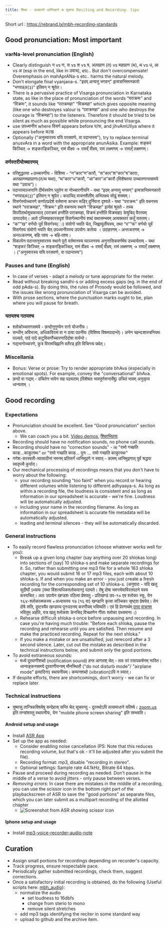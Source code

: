 ```yaml
---
title: शिक्षा - उच्चारणे ध्वनिरक्षणे च सूचनाः Reciting and Recording- tips 
---
```


Short url : https://rebrand.ly/mbh-recording-standards

## Good pronunciation: Most important

### varNa-level pronunciation (English)
- Clearly distinguish न vs ण, स vs श vs ष, अल्पप्राण (त) vs महाप्राण (थ), थ vs ध, आ vs अ (esp in the end, like in उवाच), etc.. But don't overcompensate! Overemphasis on mahAprANa-s etc.. harms the natural melody.
- Don't elongate final vyanjana-s. "इदम् अन्यत्तु भगवन्" इत्यत्रान्तिमनकारो "भगवन्न्अ(३)" इतिवन् न श्रूयेत।
- There is a pervasive practice of Visarga pronunciation in Karnataka state, as like in the place of pronunciation of the words “पराक्रमः” and “विक्रमः”, it sounds like “पराक्रमहा” “विक्रमहा” which gives opposite meaning (like one who destroyes valour is “पराक्रमहा” and one who destroys the courage is “विक्रमहा”) to the listeners. Therefore it should be tried to be silent as much as possible while pronouncing the end Visarga.
- use उपध्मानीय where विसर्ग appears before प/फ, and jihvAmUlIya where it appears before क/ख
- Optionally ("अनुस्वारस्य ययि परसवर्णः, वा पदान्तस्य"), try to replace terminal anusvAra in a word with the appropriate anunAsika. Example: शङ्करं किञ्चित् -> शङ्करङ्किञ्चित्, रामं वीक्ष्य ->‌ रामव्ँ वीक्ष्य, रामं लक्ष्मणम् -> रामल्ँ लक्ष्मणम्।

### वर्णस्तरीयोच्चारणम्
- परिशुद्धतया +उच्चारणीयः - विशिष्य - “न”कार“ण”कारौ, “स”कार”श”कार”ष”काराः, अल्पप्राणमहाप्राणाः(त/थ यथा), “थ”कार“ध”कारौ, “आ”कार”अ”कारौ (विशेषतया उच्चारणान्तसमये यथा “उवाच”)।
- पदान्तव्यञ्जनानि दीर्घस्वरेण प्लुतेन वा नोच्चारणीयनि - यथा “इदम् अन्यत्तु भगवन्” इत्यत्रान्तिमनकारो “भगवन्न्अ(३)” इतिवन् न श्रूयेत। कदाचिद् वाचनशैलीम् अभिलक्ष्य सोढुं शक्यम्।
- विसर्गस्योच्चारणे कर्णाटप्रदेशे वर्तमाना काचन रूढिर् दुर्निवारा दृश्यते - यथा "पराक्रमः" इति वचनस्य स्थाने "पराक्रमहा", "विक्रमः" इति वचनस्य स्थाने "विक्रमहा" इत्येवं श्रूयते - तच्च विपरीतार्थसूचकत्वात् (पराक्रमं हन्तीति पराक्रमहा, विक्रमं‌ हन्तीति विक्रमहा) केषुचिद् वैरस्यम् उत्पादयेत्। अतो ऽन्तिमहकारसदृशं विसर्गस्थानीयं शब्दं‌ यथासम्भवम् अव्यक्ततरं‌ कर्तुं यतताम्।
- “क””ख” वर्णयोः पूर्वं विसर्गस्य(ः) संयोगो भवति चेत्, जिह्वामूलीयस्य, तथा  “प””फ” वर्णयोः पूर्वं विसर्गस्य संयोगो भवति चेत् उपध्मानीयस्य उपयोगः कर्तव्यः । उदाहरणम् - अन्तःकरणम् -> अन्तᳵकरणम्, बहिः पश्य -> बहिᳶपश्य। 
- विकल्पेन पदान्तानुस्वारस्य स्थाने पुरो वर्तमानस्य व्यञ्जनस्य अनुनासिकवर्णमेव उच्चार्यताम् - यथा “शङ्करं किञ्चित्  → शङ्करङ्किञ्चित्, रामं वीक्ष्य → रामव्ँ वीक्ष्य, रामं लक्ष्मणम् → रामल्ँ लक्ष्मणम् । ("अनुस्वारस्य ययि परसवर्णः, वा पदान्तस्य")


### Pauses and tune (English)
- In case of verses - adapt a melody or tune appropriate for the meter. 
- Read without breaking sandhi-s or adding excess gaps (eg. in the end of odd pAda-s). By doing this, the rules of Prosody would be followed, and the issues like wrong pronunciation of Visarga can be avoided. 
- With prose sections, where the punctuation marks ought to be, plan where you will pause for breath.

### यतयश्च गतयश्च
- श्लोकोच्चारणसमये - छन्दोनुगुण्येन रागो योजनीयः।
- सन्धीन् अविभज्य, अधिकविरामं वा न दत्वा पठनीयः (विशिष्य विषमपादान्ते)। अनेन च्छन्दःशास्त्रनियमः पाल्यते, पादे पादे कटुविसर्गोच्चारणादिदोषा वार्यन्ते।
- गद्यभागोच्चारणे, कुत्र विरामचिह्नानि वर्तेरन्न् इति विचिन्त्य पथेत्।

### Miscellania
- Bonus: Verse or prose: Try to render appropriate bhAva (especially in emotional spots).
For example, convey the "conversational" bhAva.
- छन्दो वा गद्यम् - उचितेन भावेन सह पठ्यताम् (विशेषतः भावपूर्णसन्दर्भेषु) उचितं भावम् अनुसृत्य ध्वन्यताम् ।


## Good recording
### Expectations
- Pronunciation should be excellent. See "Good pronunciation" section above.
  - We can coach you a bit. [Video demos](https://goo.gl/htvxdN), [शिक्षाभिप्रायः](http://vvasuki.github.io/saMskAra/sanskrit/shixaa/)
- Recording should have no notification sounds, no phone call sounds.
- Recording should have no "correction sounds" - ie "रामो गच्छति काक्...काकुत्स्थः" or "रामो गच्छति काक्... पुनः ... रामो गच्छति काकुत्स्थः"
- गणेश-सरस्वती-व्यासादीनां नमनम् प्रतिसर्गं ध्वनिमुद्रणे न स्यात् - कामम् ध्वनिमुद्रणात् पुर्वं श्रद्धया स्वतृप्त्यै कुर्यात्।
- Our mechanical processing of recordings means that you don't have to worry about the following:
  - your recording sounding "too faint" when you record or hearing different volumes while listening to different adhyaaya-s. As long as within a recording file, the loudness is consistent and as long as information in our spreadsheet is accurate - we're fine. Loudness will be automatically adjusted.
  - including your name in the recording filename. As long as information in our spreadsheet is accurate file metadata will be automatically adjusted.
  - leading and terminal silences - they will be automatically discarded.

### General instructions
- To easily record flawless pronunciation (choose whatever works well for you):
  - Break up a given long chapter (say anything over 20 shlokas long) into sections of (say) 10 shloka-s and make separate recordings for it. So, rather than submitting one mp3 file for a whole 163 shloka chapter, you would submit 16 or 17 mp3 files, each with about 10 shloka-s. If and when you make an error - you just create a fresh recording for the corresponding set of 10 shloka-s. (अनुवादः - यदि खलु सुदीर्घो‌ ऽध्यायः [यथा विंशत्यधिकश्लोकवान्] पठ्यते। तेषु दोषा भवन्त्येवाविरतपठने यस्य कस्यचित्। अतः‌ उपायेन खण्डशः‌ पठित्वा प्रेषयतु - प्रतिखण्डं उप-१० एव श्लोकाः स्युः, येन १६४-श्लोकात्मकस्य +अध्यायस्य १७ (१६ वा) खण्डानि कृत्वा सञ्चिकाः सृष्ट्वा प्रेषयेत्। तेन दोषे सति, दुष्टस्यैव खण्डस्य पुनःपठनम् करणीयम् भविष्यति। एवं‌ हि प्रेरणार्थम् [एतद् वाचनम्](https://archive.org/details/Raghuvamsha-mUlam-vedabhoomi.org/Raghuvamsha-Sarga02-21-33.mp3) भवितुम् अर्हति, यत्र खलु श्लोकशः‌ केनचिद् विचक्षणेन गीताः श्लोका ग्रथ्यमानाः।)
  - Rehearse difficult shloka-s once before unpausing and recording. In case you're having much trouble: "Before each shloka, pause the recording and rehearse until you are satisfied. Then resume and make the practiced recording. Repeat for the next shloka."
  - If you make a mistake or are unsatisified, just rerecord after a 3 second silence. Later, cut out the mistake as described in the technical instructions below, and submit only the good portions.
- To avoid extraneous sounds:
  - मध्ये दूरवाणीशब्दो (notification sound) हन्त आगतश् चेत् - ततः परं रसापकर्षणम् नास्ति। ध्वन्यङ्कनसमये दूरवाणीयन्त्रम् मौनस्थितौ ("do not disturb mode"/ "airplane mode" इत्यादिना) स्थापनीयम्। कम्पनशब्दो (vibration)ऽपि न स्यात्।
- If despite efforts, there are shortcomings, don't worry - we can fix or replace later.

### Technical instructions
- युष्मासु तान्त्रिकविषयेषु सन्देहास् सन्ति चेत् सूचयन्तु - दूरस्थोऽपि तत्समाधाने यतिष्ये। [zoom.us](https://play.google.com/store/apps/details?id=us.zoom.videomeetings) इति तन्त्रांशस्तु स्थापनीयः, येन "mobile phone screen sharing" इति सम्भवति।

#### Android setup and usage
- Install [ASR App](https://play.google.com/store/apps/details?id=com.nll.asr&hl=en)
- Set up the app as needed:
  - Consider enabling noise cancellation (PS: Note that this reduces recording volume, but that's ok - it'll be adjusted after you submit the file).
  - Recording format: mp3, disable "recording in stereo".
  - Optional settings: Sample rate 44.1kHz, Bitrate 64 kbps.
- Pause and proceed during recording as needed. Don't pause in the middle of a verse to avoid jitters - only pause between verses.
- *Removing errors*: In case there are mistakes in the middle of a recording, you can use the scissor icon in the bottom right part of the playbackscreen of ASR to save the "good portions" as separate files, which you can later submit as a multipart recording of the allotted chapter 
  - ![Screenshot from ASR showing scissor icon](https://i.imgur.com/jwqPDWs.png)

#### Iphone setup and usage
- Install [mp3-voice-recorder-audio-note](https://itunes.apple.com/us/app/mp3-voice-recorder-audio-note/id891186831?mt=8)

## Curation
- Assign small portions for recordings depending on recorder's capacity.
- Track progress, ensure respectable pace.
- Periodically gather submitted recordings, check them, suggest corrections.
- Once a satisfactory initial recording is obtained, do the following (Useful scripts here: [mbh_audio](https://github.com/sanskrit-coders/audio_curation/tree/master/curation_projects)):
  - normalize the audio
    - set loudness to 16dbfs
    - change from sterio to mono
    - remove silent stretches
  - add mp3 tags identifying the reciter in some standard way
  - upload to github and the archive item.
